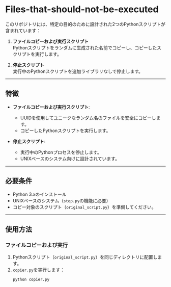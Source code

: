 # Files-that-should-not-be-executed

このリポジトリには、特定の目的のために設計された2つのPythonスクリプトが含まれています：

1. **ファイルコピーおよび実行スクリプト**  
   Pythonスクリプトをランダムに生成された名前でコピーし、コピーしたスクリプトを実行します。

2. **停止スクリプト**  
   実行中のPythonスクリプトを追加ライブラリなしで停止します。

---

## 特徴

- **ファイルコピーおよび実行スクリプト**:  
  - UUIDを使用してユニークなランダム名のファイルを安全にコピーします。  
  - コピーしたPythonスクリプトを実行します。

- **停止スクリプト**:  
  - 実行中のPythonプロセスを停止します。  
  - UNIXベースのシステム向けに設計されています。

---

## 必要条件

- Python 3.xのインストール
- UNIXベースのシステム（`stop.py`の機能に必要）
- コピー対象のスクリプト（`original_script.py`）を準備してください。

---

## 使用方法

### ファイルコピーおよび実行
1. Pythonスクリプト（`original_script.py`）を同じディレクトリに配置します。
2. `copier.py`を実行します：
   ```bash
   python copier.py
